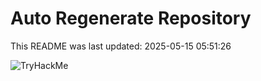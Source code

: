 # Auto Regenerate Repository

This README was last updated: 2025-05-15 05:51:26

 ![TryHackMe](https://tryhackme.com/badge/533634)